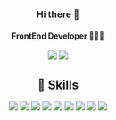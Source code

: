 <div align="center">

### Hi there 👋

#### FrontEnd Developer 👩🏻‍💻
<a href="https://velog.io/@ijinkyung" target="_blank"><img src="https://img.shields.io/badge/Velog-20C997?style=flat-square&logo=Velog&logoColor=white"/></a> <img src="https://img.shields.io/badge/ijinkyung12@gmail.com-EA4335?style=flat-square&logo=Gmail&logoColor=white"/></a>


## 🤜 Skills
<img src="https://img.shields.io/badge/Html-E34F26?style=flat-square&logo=Html5&logoColor=white" /> <img src="https://img.shields.io/badge/Css-1572B6?style=flat-square&logo=css3&logoColor=white" /> <img src="https://img.shields.io/badge/Javascript-F7DF1E?style=flat-square&logo=JAVASCRIPT&logoColor=white" /> <img src="https://img.shields.io/badge/Sass-CC6699?style=flat-square&logo=SASS&logoColor=white" /> <img src="https://img.shields.io/badge/Styled-Component-DB7093?style=flat-square&logo=STYLED-COMPONENTS&logoColor=white" /> <img src="https://img.shields.io/badge/Typescipt-3178C6?style=flat-square&logo=TYPESCRIPT&logoColor=white" /> <img src="https://img.shields.io/badge/Tailwind Css-06B6D4?style=flat-square&logo=TAILWIND CSS&logoColor=white" /> <img src="https://img.shields.io/badge/Daisy Ui-5A0EF8?style=flat-square&logo=Daisyui&logoColor=white" /> <img src="https://img.shields.io/badge/Next Js-000000?style=flat-square&logo=Next.js&logoColor=white" />

</div>
